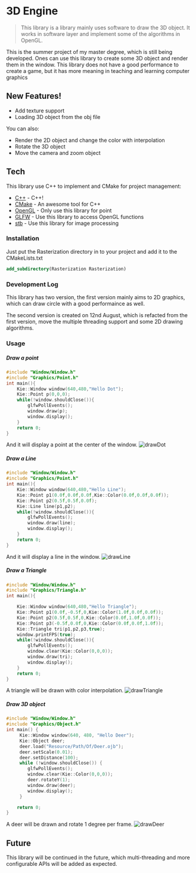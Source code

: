 # 3D Engine



> This library is a library mainly uses software to draw the 3D object. It works in software layer and implement some of the algorithms in OpenGL.

This is the summer project of my master degree, which is still being developed. Ones can use this library to create some 3D object and render them in the window. This library does not have a good performance to create a game, but it has more meaning in teaching and learning computer graphics

## New Features!

  - Add texture support
  - Loading 3D object from the obj file


You can also:
  - Render the 2D object and change the color with interpolation
  - Rotate the 3D object
  - Move the camera and zoom object



## Tech

This library use C++ to implement and CMake for project management:

* [C++](https://en.cppreference.com/w/) - C++!
* [CMake](https://cmake.org/) - An awesome tool for C++
* [OpenGL](https://www.opengl.org/) - Only use this library for point
* [GLFW](https://www.glfw.org/) - Use this library to access OpenGL functions
* [stb](https://github.com/nothings/stb) - Use this library for image processing


### Installation

Just put the Rasterization directory in to your project and add it to the CMakeLists.txt
```CMake
add_subdirectory(Rasterization Rasterization)
```


### Development Log
This library has two version, the first version mainly aims to 2D graphics, which can draw circle with a good performaince as well.

The second version is created on 12nd August, which is refacted from the first version, move the multiple threading support and some 2D drawing algorithms.

### Usage
##### Draw a point

```C++
#include "Window/Window.h"
#include "Graphics/Point.h"
int main(){
    Kie::Window window(640,480,"Hello Dot");
    Kie::Point p(0,0,0);
    while(!window.shouldClose()){
        glfwPollEvents();
        window.draw(p);
        window.display();
    }
    return 0;
}
```
And it will display a point at the center of the window.
![drawDot](./Resource/img/drawDot.PNG)

##### Draw a Line
```C++
#include "Window/Window.h"
#include "Graphics/Point.h"
int main(){
    Kie::Window window(640,480,"Hello Line");
    Kie::Point p1(0.0f,0.0f,0.0f,Kie::Color(0.0f,0.0f,0.0f));
    Kie::Point p2(0.5f,0.5f,0.0f);
    Kie::Line line(p1,p2);
    while(!window.shouldClose()){
        glfwPollEvents();
        window.draw(line);
        window.display();
    }
    return 0;
}
```
And it will display a line in the window.
![drawLine](./Resource/img/drawLine.PNG)

##### Draw a Triangle
```C++
#include "Window/Window.h"
#include "Graphics/Triangle.h"
int main(){

    Kie::Window window(640,480,"Hello Triangle");
    Kie::Point p1(0.0f,-0.5f,0,Kie::Color(1.0f,0.0f,0.0f));
    Kie::Point p2(0.5f,0.5f,0,Kie::Color(0.0f,1.0f,0.0f));
    Kie::Point p3(-0.5f,0.0f,0,Kie::Color(0.0f,0.0f,1.0f));
    Kie::Triangle tri(p1,p2,p3,true);
    window.printFPS(true);
    while(!window.shouldClose()){
        glfwPollEvents();
        window.clear(Kie::Color(0,0,0));
        window.draw(tri);
        window.display();
    }
    return 0;
}

```
A triangle will be drawn with color interpolation.
![drawTriangle](./Resource/img/drawTriangle.PNG)

##### Draw 3D object
```C++
#include "Window/Window.h"
#include "Graphics/Object.h"
int main() {
     Kie::Window window(640, 480, "Hello Deer");
     Kie::Object deer;
     deer.load("Resource/Path/Of/Deer.ojb");
     deer.setScale(0.01);
     deer.setDistance(100);
     while (!window.shouldClose()) {
        glfwPollEvents();
        window.clear(Kie::Color(0,0,0));
        deer.rotateY(1);
        window.draw(deer);
        window.display();
     }

    return 0;
}

```
A deer will be drawn and rotate 1 degree per frame.
![drawDeer](./Resource/img/drawDeer.PNG)

## Future
This library will be continued in the future, which multi-threading and more configurable APIs will be added as expected.



